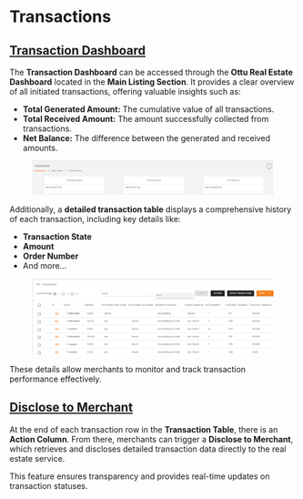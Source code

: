 # Transactions

## [**Transaction Dashboard**](transactions.md#transaction-dashboard)

The **Transaction Dashboard** can be accessed through the **Ottu Real Estate Dashboard** located in the **Main Listing Section**. It provides a clear overview of all initiated transactions, offering valuable insights such as:

* **Total Generated Amount:** The cumulative value of all transactions.
* **Total Received Amount:** The amount successfully collected from transactions.
* **Net Balance:** The difference between the generated and received amounts.

<figure><img src="../../../.gitbook/assets/image (76).png" alt=""><figcaption></figcaption></figure>

Additionally, a **detailed transaction table** displays a comprehensive history of each transaction, including key details like:

* **Transaction State**
* **Amount**
* **Order Number**
* And more...

<figure><img src="../../../.gitbook/assets/image (77).png" alt=""><figcaption></figcaption></figure>

These details allow merchants to monitor and track transaction performance effectively.

## [**Disclose to Merchant**](transactions.md#disclose-to-merchant)

At the end of each transaction row in the **Transaction Table**, there is an **Action Column**. From there, merchants can trigger a **Disclose to Merchant**, which retrieves and discloses detailed transaction data directly to the real estate service.

This feature ensures transparency and provides real-time updates on transaction statuses.
